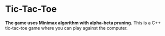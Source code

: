 # Tic-Tac-Toe
**The game uses Minimax algorithm with alpha-beta pruning.**
This is a C++ tic-tac-toe game where you can play against the computer.
